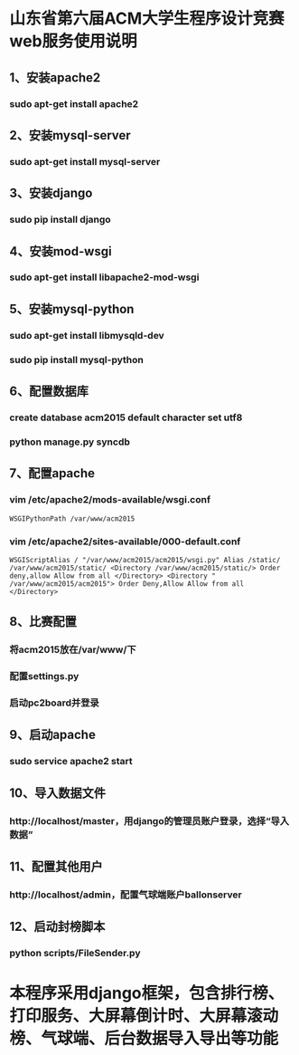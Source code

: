 # 山东省第六届ACM大学生程序设计竞赛web服务使用说明
 
## 1、安装apache2
### sudo apt-get install apache2
## 2、安装mysql-server
### sudo apt-get install mysql-server
## 3、安装django
### sudo pip install django
## 4、安装mod-wsgi
### sudo apt-get install libapache2-mod-wsgi
## 5、安装mysql-python
### sudo apt-get install libmysqld-dev
### sudo pip install mysql-python
## 6、配置数据库
### create database acm2015 default character set utf8
### python manage.py syncdb
## 7、配置apache
### vim /etc/apache2/mods-available/wsgi.conf
 `WSGIPythonPath /var/www/acm2015`
### vim /etc/apache2/sites-available/000-default.conf
 `WSGIScriptAlias / "/var/www/acm2015/acm2015/wsgi.py"
	Alias /static/ /var/www/acm2015/static/
	<Directory /var/www/acm2015/static/>
		Order deny,allow
		Allow from all
	</Directory>
	<Directory " /var/www/acm2015/acm2015">
		Order Deny,Allow
		Allow from all
	</Directory>`
## 8、比赛配置
### 将acm2015放在/var/www/下
### 配置settings.py
### 启动pc2board并登录
## 9、启动apache
### sudo service apache2 start
## 10、导入数据文件
### http://localhost/master，用django的管理员账户登录，选择“导入数据”
## 11、配置其他用户
### http://localhost/admin，配置气球端账户ballonserver
## 12、启动封榜脚本
### python scripts/FileSender.py

# 本程序采用django框架，包含排行榜、打印服务、大屏幕倒计时、大屏幕滚动榜、气球端、后台数据导入导出等功能
